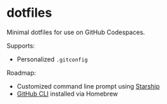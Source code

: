 # dotfiles

Minimal dotfiles for use on GitHub Codespaces.

Supports:
- Personalized `.gitconfig`

Roadmap:
- Customized command line prompt using [Starship](https://starship.rs/)
- [GitHub CLI](https://cli.github.com/) installed via Homebrew